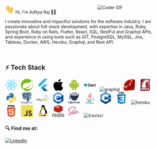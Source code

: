 
<p>
  <img align="right" src="https://media.giphy.com/media/SWoSkN6DxTszqIKEqv/giphy.gif" alt="Coder GIF" width="200">

  <img src="https://raw.githubusercontent.com/ABSphreak/ABSphreak/master/gifs/Hi.gif" width="30px"> Hi, I'm Aditya Raj 👨‍💻

I create innovative and impactful solutions for the software industry. I am passionate about full-stack development, with expertise in Java, Ruby, Spring Boot, Ruby on Rails, Flutter, React, SQL, RestFul and Graphql APIs, and experience in using tools such as GIT, PostgreSQL, MySQL, Jira, Tableau, Docker, AWS, Heroku, Graphql, and Rest API.

</p>
<br>

## ⚡ Tech Stack
<p>
  <img src="https://github.com/devicons/devicon/blob/master/icons/react/react-original.svg" alt="flutter" width="40" height="40"/>
    &nbsp;
  <img src="https://github.com/devicons/devicon/blob/master/icons/spring/spring-original.svg" alt="flutter" width="40" height="40"/>
    &nbsp;
    <img src="https://raw.githubusercontent.com/devicons/devicon/7a4ca8aa871d6dca81691e018d31eed89cb70a76/icons/flutter/flutter-original.svg" alt="flutter" width="40" height="40"/>
    &nbsp;
    <img src="https://raw.githubusercontent.com/devicons/devicon/7a4ca8aa871d6dca81691e018d31eed89cb70a76/icons/apple/apple-original.svg" alt="apple" width="40" height="40"/>
    &nbsp;
    <img src="https://raw.githubusercontent.com/devicons/devicon/7a4ca8aa871d6dca81691e018d31eed89cb70a76/icons/android/android-original.svg" alt="andriod" width="40" height="40"/>
    &nbsp;
    <img src="https://raw.githubusercontent.com/devicons/devicon/7a4ca8aa871d6dca81691e018d31eed89cb70a76/icons/dart/dart-original-wordmark.svg" alt="dart" width="40" height="40"/>
    &nbsp;
    <img src="https://www.vectorlogo.zone/logos/graphql/graphql-icon.svg" alt="graphql" width="40" height="40"/>
    &nbsp;
    <img src="https://raw.githubusercontent.com/devicons/devicon/master/icons/ruby/ruby-original.svg" alt="ruby" width="40" height="40"/>
    &nbsp;
    <img src="https://raw.githubusercontent.com/devicons/devicon/master/icons/rails/rails-original-wordmark.svg" alt="rails" width="40" height="40"/>
    &nbsp;
    <img src="https://raw.githubusercontent.com/devicons/devicon/master/icons/python/python-original.svg" alt="python" width="40" height="40"/>
    &nbsp;
    <img src="https://raw.githubusercontent.com/devicons/devicon/master/icons/postgresql/postgresql-original-wordmark.svg" alt="postgresql" width="40" height="40"/>
    &nbsp;
    <img src="https://raw.githubusercontent.com/devicons/devicon/master/icons/mysql/mysql-original-wordmark.svg" alt="mysql" width="40" height="40"/>
    &nbsp;
    <img src="https://raw.githubusercontent.com/devicons/devicon/master/icons/c/c-original.svg" alt="c" width="40" height="40"/>
    &nbsp;
    <img src="https://raw.githubusercontent.com/devicons/devicon/master/icons/coffeescript/coffeescript-original-wordmark.svg" alt="coffeescript" width="40" height="40"/>
    &nbsp;
    <img src="https://raw.githubusercontent.com/devicons/devicon/master/icons/java/java-original.svg" alt="java" width="40" height="40"/>
    &nbsp;
    <img src="https://raw.githubusercontent.com/devicons/devicon/master/icons/cplusplus/cplusplus-original.svg" alt="cplusplus" width="40" height="40"/>
    &nbsp;
    <img src="https://raw.githubusercontent.com/devicons/devicon/master/icons/css3/css3-original-wordmark.svg" alt="css3" width="40" height="40"/>
    &nbsp;
    <img src="https://www.vectorlogo.zone/logos/heroku/heroku-icon.svg" alt="heroku" width="40" height="40"/>
    &nbsp;
    <img src="https://raw.githubusercontent.com/devicons/devicon/master/icons/html5/html5-original-wordmark.svg" alt="html5" width="40" height="40"/>
    &nbsp;
    <img src="https://raw.githubusercontent.com/devicons/devicon/master/icons/javascript/javascript-original.svg" alt="javascript" width="40" height="40"/>
    &nbsp;
    <img src="https://raw.githubusercontent.com/devicons/devicon/master/icons/linux/linux-original.svg" alt="linux" width="40" height="40"/>
    &nbsp;
    <img src="https://raw.githubusercontent.com/devicons/devicon/master/icons/redis/redis-original-wordmark.svg" alt="redis" width="40" height="40"/>
    &nbsp;
    <img src="https://raw.githubusercontent.com/devicons/devicon/master/icons/sass/sass-original.svg" alt="sass" width="40" height="40"/>
    &nbsp;
    <img src="https://www.vectorlogo.zone/logos/travis-ci/travis-ci-icon.svg" alt="travisci" width="40" height="40"/>
</p>


###  🔍  Find me at:
   <a href="https://www.linkedin.com/in/aditya-raj-b03480163/"><img src="https://img.shields.io/badge/-AdityaRaj-blue?style=flat-square&logo=Linkedin&logoColor=white" width="100px" alt="LinkedIn"></a> 
